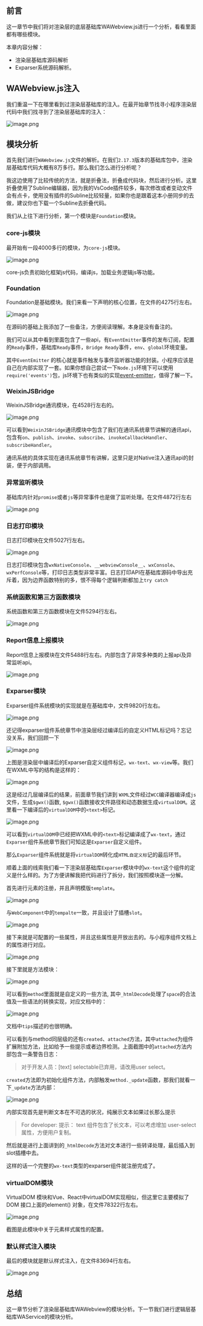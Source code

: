 ## 前言

这一章节中我们将对渲染层的底层基础库WAWebview.js进行一个分析，看看里面都有哪些模块。

本章内容分解：

- 渲染层基础库源码解析
- Exparser系统源码解析。

## WAWebview.js注入

我们重温一下在哪里看到过渲染层基础库的注入。在最开始章节找寻小程序渲染层代码中我们找寻到了渲染层基础库的注入：

![image.png](https://p1-juejin.byteimg.com/tos-cn-i-k3u1fbpfcp/55b9ccafa73c4edfa3fddd4087b6f73e~tplv-k3u1fbpfcp-watermark.image)

## 模块分析

首先我们进行`WAWebview.js`文件的解析。在我们`2.17.3`版本的基础库包中，渲染层基础库代码大概有8万多行。那么我们怎么进行分析呢？

我这边使用了比较传统的方法，就是折叠法，折叠成代码块，然后进行分析。这里折叠使用了Subline编辑器，因为我的VsCode插件较多，每次修改或者变动文件会有点卡，使用没有插件的Subline比较轻量，如果你也是跟着这本小册同步的去做，建议你也下载一个Subline去折叠代码。

我们从上往下进行分析，第一个模块是`Foundation`模块。

### core-js模块

最开始有一段4000多行的模块，为`core-js`模块。

![image.png](https://p6-juejin.byteimg.com/tos-cn-i-k3u1fbpfcp/2ccaea45cb264781aeefe233b6b0e531~tplv-k3u1fbpfcp-watermark.image)

core-js负责初始化框架js代码，编译js，加载业务逻辑js等功能。

### Foundation

Foundation是基础模块。我们来看一下声明的核心位置，在文件的4275行左右。

![image.png](https://p9-juejin.byteimg.com/tos-cn-i-k3u1fbpfcp/f2b564f729aa40c7bea254a091a9a8c9~tplv-k3u1fbpfcp-watermark.image)

在源码的基础上我添加了一些备注，方便阅读理解。本身是没有备注的。

我们可以从其中看到里面包含了一些api，有`EventEmitter`事件的发布订阅，配置的`Ready`事件，基础库`Ready`事件，`Bridge Ready`事件，`env`、`global`环境变量。

其中`EventEmitter` 的核心就是事件触发与事件监听器功能的封装。小程序应该是自己在内部实现了一套。如果你想自己尝试一下`Node.js`环境下可以使用`require('events')`包，js环境下也有类似的实现[event-emitter](https://www.npmjs.com/package/event-emitter)，值得了解一下。

### WeixinJSBridge

WeixinJSBridge通讯模块，在4528行左右的。

![image.png](https://p6-juejin.byteimg.com/tos-cn-i-k3u1fbpfcp/0f112217c9da4e0fac492460d9354c29~tplv-k3u1fbpfcp-watermark.image)

可以看到`WeixinJSBridge`通讯模块中包含了我们在通讯系统章节讲解的通讯api，包含有`on`、`publish`、`invoke`、`subscribe`、`invokeCallbackHandler`、`subscribeHandler`。 

通讯系统的具体实现在通讯系统章节有讲解，这里只是对Native注入通讯api的封装，便于内部调用。

### 异常监听模块

基础库内针对`promise`或者`js`等异常事件也是做了监听处理。在文件4872行左右

![image.png](https://p6-juejin.byteimg.com/tos-cn-i-k3u1fbpfcp/70595fc2b26c4e1daa9cea7e01d13ea2~tplv-k3u1fbpfcp-watermark.image)

### 日志打印模块

日志打印模块在文件5027行左右。

![image.png](https://p1-juejin.byteimg.com/tos-cn-i-k3u1fbpfcp/cabece8b84274219b26966e2ce3ee6b2~tplv-k3u1fbpfcp-watermark.image)

日志打印模块包含`wxNativeConsole`、`__webviewConsole__`、`wxConsole`、`wxPerfConsole`等，打印日志类型非常丰富。日志打印API在基础库源码中导出充斥着，因为边界函数特别的多，恨不得每个逻辑判断都加上`try catch`

### 系统函数和第三方函数模块

系统函数和第三方函数模块在文件5294行左右。

![image.png](https://p3-juejin.byteimg.com/tos-cn-i-k3u1fbpfcp/bcc63ef06ca149568aff7f2a5876ed6f~tplv-k3u1fbpfcp-watermark.image)

### Report信息上报模块

Report信息上报模块在文件5488行左右。内部包含了非常多种类的上报api及异常监听api。

![image.png](https://p9-juejin.byteimg.com/tos-cn-i-k3u1fbpfcp/f482423c4d0b41c78a77bfd367df0eb9~tplv-k3u1fbpfcp-watermark.image)

### Exparser模块

Exparser组件系统模块的实现就是在基础库中，文件9820行左右。

![image.png](https://p1-juejin.byteimg.com/tos-cn-i-k3u1fbpfcp/b3b73eecf47b47e2af86c3ee8d937b11~tplv-k3u1fbpfcp-watermark.image)

还记得exparser组件系统章节中渲染层经过编译后的自定义HTML标记吗？忘记没关系，我们回顾一下

![image.png](https://p9-juejin.byteimg.com/tos-cn-i-k3u1fbpfcp/6e8ffa924f2642da9b14ab1870dd41b7~tplv-k3u1fbpfcp-watermark.image)

上图是渲染层中编译后的Exparser自定义组件标记，`wx-text`、`wx-view`等。我们在WXML中写的结构是这样的：

![image.png](https://p3-juejin.byteimg.com/tos-cn-i-k3u1fbpfcp/d0764d973e7e4b11b668f2e42849f775~tplv-k3u1fbpfcp-watermark.image)

这是经过几层编译后的结果，前面章节我们讲到 `WXML`文件经过`WCC`编译器编译成`js`文件，生成`$gwx()`函数, `$gwx()`函数接收文件路径和动态数据生成`virtualDOM`。这里看一下编译后的`virtualDOM`中的`<text>`标记。

![image.png](https://p1-juejin.byteimg.com/tos-cn-i-k3u1fbpfcp/91d1dee0ea5d4d5f982f60e9c20d7987~tplv-k3u1fbpfcp-watermark.image)

可以看到`virtualDOM`中已经把WXML中的`<text>`标记编译成了`wx-text`，通过`Exparser`组件系统章节我们可知这是`Exparser`自定义组件。

那么`Exparser`组件系统就是将`virtualDOM`转化成`HTML自定义标`记的最后环节。

顺着上面的线索我们看一下渲染层基础库`Exparser`模块中的`wx-text`这个组件的定义是什么样的。为了方便讲解我把代码进行了拆分，我们按照模块逐一分解。

首先进行元素的注册，并且声明模版`template`。

![image.png](https://p3-juejin.byteimg.com/tos-cn-i-k3u1fbpfcp/308b5228a01a41bd8a9616e737ef8048~tplv-k3u1fbpfcp-watermark.image)

与`WebComponent`中的`tempalte`一致，并且设计了插槽`slot`。

![image.png](https://p3-juejin.byteimg.com/tos-cn-i-k3u1fbpfcp/c4655f1788d9417f87de59f6a0e73e93~tplv-k3u1fbpfcp-watermark.image)

接下来就是可配置的一些属性，并且这些属性是开放出去的。与小程序组件文档上的属性进行对应。

![image.png](https://p6-juejin.byteimg.com/tos-cn-i-k3u1fbpfcp/3c9b42ea132e4f1592df8527ceef23e5~tplv-k3u1fbpfcp-watermark.image)

接下里就是方法模块：

![image.png](https://p1-juejin.byteimg.com/tos-cn-i-k3u1fbpfcp/953f6c0221f647cc91de5c04cd620f96~tplv-k3u1fbpfcp-watermark.image)

可以看到`method`里面就是自定义的一些方法, 其中`_htmlDecode`处理了`space`的合法值及一些语法的转换实现，对应文档中的：

![image.png](https://p1-juejin.byteimg.com/tos-cn-i-k3u1fbpfcp/686492d8b44b4d29a9341f0343d06b78~tplv-k3u1fbpfcp-watermark.image)

文档中`tips`描述的也很明确。

可以看到与method同层级的还有`created`、`attached`方法，其中`attached`为组件扩展附加方法，比如给予一些提示或者边界检测。上面截图中的`attached`方法内部包含一条警告日志：

> 对于开发人员：[text] selectable已弃用，请改用user select。

`created`方法即为初始化组件方法，内部触发`method._update`函数，那我们就看一下`_update`方法内部：

![image.png](https://p1-juejin.byteimg.com/tos-cn-i-k3u1fbpfcp/cd935662dfde4296944303739fe9ec28~tplv-k3u1fbpfcp-watermark.image)

内部实现首先是判断文本在不可选的状况，纯展示文本如果过长那么提示

> For developer: 提示： text 组件包含了长文本，可以考虑增加 user-select 属性，方便用户复制。

然后就是进行上面讲到的`_htmlDecode`方法对文本进行一些转译处理，最后插入到slot插槽中去。

这样的话一个完整的`wx-text`类型的exparser组件就注册完成了。

### virtualDOM模块

VirtualDOM 模块和Vue、React中virtualDOM实现相似，但这里它主要模拟了DOM 接口上面的element() 对象，在文件78322行左右。

![image.png](https://p9-juejin.byteimg.com/tos-cn-i-k3u1fbpfcp/72e458aff8d548bb8066c5e0231b2fde~tplv-k3u1fbpfcp-watermark.image)

截图是此模块中关于元素样式属性的配置。

### 默认样式注入模块

最后的模块就是默认样式注入，在文件83694行左右。

![image.png](https://p3-juejin.byteimg.com/tos-cn-i-k3u1fbpfcp/6752070c629d46808499d1e259d38dc6~tplv-k3u1fbpfcp-watermark.image)

## 总结

这一章节分析了渲染层基础库WAWebview的模块分析。下一节我们进行逻辑层基础库WAService的模块分析。















